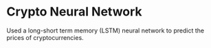 # Crypto Neural Network
Used a long-short term memory (LSTM) neural network to predict the prices of cryptocurrencies.
